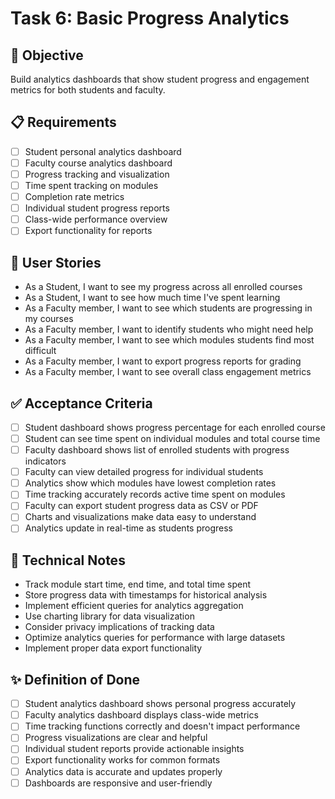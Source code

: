 # Task 6: Basic Progress Analytics

## 🎯 Objective
Build analytics dashboards that show student progress and engagement metrics for both students and faculty.

## 📋 Requirements
- [ ] Student personal analytics dashboard
- [ ] Faculty course analytics dashboard
- [ ] Progress tracking and visualization
- [ ] Time spent tracking on modules
- [ ] Completion rate metrics
- [ ] Individual student progress reports
- [ ] Class-wide performance overview
- [ ] Export functionality for reports

## 👤 User Stories
- As a Student, I want to see my progress across all enrolled courses
- As a Student, I want to see how much time I've spent learning
- As a Faculty member, I want to see which students are progressing in my courses
- As a Faculty member, I want to identify students who might need help
- As a Faculty member, I want to see which modules students find most difficult
- As a Faculty member, I want to export progress reports for grading
- As a Faculty member, I want to see overall class engagement metrics

## ✅ Acceptance Criteria
- [ ] Student dashboard shows progress percentage for each enrolled course
- [ ] Student can see time spent on individual modules and total course time
- [ ] Faculty dashboard shows list of enrolled students with progress indicators
- [ ] Faculty can view detailed progress for individual students
- [ ] Analytics show which modules have lowest completion rates
- [ ] Time tracking accurately records active time spent on modules
- [ ] Faculty can export student progress data as CSV or PDF
- [ ] Charts and visualizations make data easy to understand
- [ ] Analytics update in real-time as students progress

## 🔧 Technical Notes
- Track module start time, end time, and total time spent
- Store progress data with timestamps for historical analysis
- Implement efficient queries for analytics aggregation
- Use charting library for data visualization
- Consider privacy implications of tracking data
- Optimize analytics queries for performance with large datasets
- Implement proper data export functionality

## ✨ Definition of Done
- [ ] Student analytics dashboard shows personal progress accurately
- [ ] Faculty analytics dashboard displays class-wide metrics
- [ ] Time tracking functions correctly and doesn't impact performance
- [ ] Progress visualizations are clear and helpful
- [ ] Individual student reports provide actionable insights
- [ ] Export functionality works for common formats
- [ ] Analytics data is accurate and updates properly
- [ ] Dashboards are responsive and user-friendly
